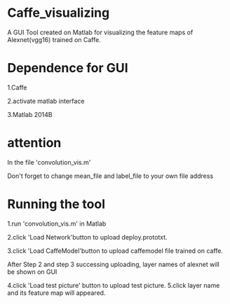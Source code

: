# Caffe_visualizing
A GUI Tool created on Matlab for visualizing the feature maps of Alexnet(vgg16) trained on Caffe.

# Dependence for GUI
1.Caffe

2.activate matlab interface

3.Matlab 2014B

# attention
In the file 'convolution_vis.m'

Don't forget to change mean_file and label_file to your own file address


# Running the tool 
1.run 'convolution_vis.m' in Matlab

2.click 'Load Network'button to upload deploy.prototxt.

3.click 'Load CaffeModel'button to upload caffemodel file trained on caffe.

After Step 2 and step 3 successing uploading, layer names of alexnet will be shown on GUI


4.click 'Load test picture' button to upload test picture.
5.click layer name and its feature map will appeared.
